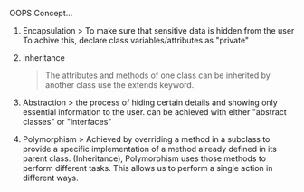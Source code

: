 OOPS Concept...

1. Encapsulation
       > To make sure that sensitive data is hidden from the user 
       To achive this, declare class variables/attributes as "private"

2.  Inheritance
       > The attributes and methods of one class can be inherited by another class
       use the extends keyword.

3. Abstraction 
       > the process of hiding certain details and showing only essential information to the user.
        can be achieved with either    "abstract classes"  or  "interfaces"

4. Polymorphism
       > Achieved by overriding a method in a subclass to provide a specific implementation of a method already defined in its parent class. (Inheritance), Polymorphism uses those methods to perform different tasks.
       This allows us to perform a single action in different ways.